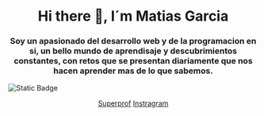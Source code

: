 <div align="center">
  <h1 align="center">Hi there 👋, I´m Matias Garcia</h1>
  <h3 align="center">
    Soy un apasionado del desarrollo web y de la programacion en si, un bello mundo de aprendisaje y descubrimientos constantes, con retos que se presentan diariamente que nos hacen aprender mas de lo que sabemos.
  </h3>
</div>

![Static Badge](https://img.shields.io/badge/linkedin-blue?logo=linkedin&link=https%3A%2F%2Fwww.linkedin.com%2Fin%2Fmatias-garcia-palacios%2F)
<div id="badges" align="center">
  <a href="https://www.superprof.com.ar/estudiante-base-area-del-palomar-como-tecnico-electronico-con-certificado-programacion-web-python-hace-mas.html" target="_blank">Superprof</a>
  <a href="https://www.instagram.com/the_mati_19/" target="_blank">Instragram</a>
</div>
